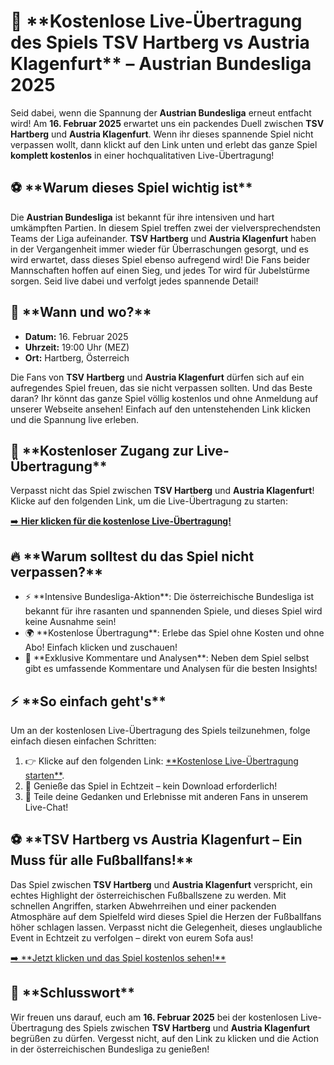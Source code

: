 # 📢 \*\*Kostenlose Live-Übertragung des Spiels TSV Hartberg vs Austria Klagenfurt\*\* – Austrian Bundesliga 2025

Seid dabei, wenn die Spannung der **Austrian Bundesliga** erneut entfacht wird! Am **16. Februar 2025** erwartet uns ein packendes Duell zwischen **TSV Hartberg** und **Austria Klagenfurt**. Wenn ihr dieses spannende Spiel nicht verpassen wollt, dann klickt auf den Link unten und erlebt das ganze Spiel **komplett kostenlos** in einer hochqualitativen Live-Übertragung!

## ⚽ \*\*Warum dieses Spiel wichtig ist\*\*

Die **Austrian Bundesliga** ist bekannt für ihre intensiven und hart umkämpften Partien. In diesem Spiel treffen zwei der vielversprechendsten Teams der Liga aufeinander. **TSV Hartberg** und **Austria Klagenfurt** haben in der Vergangenheit immer wieder für Überraschungen gesorgt, und es wird erwartet, dass dieses Spiel ebenso aufregend wird! Die Fans beider Mannschaften hoffen auf einen Sieg, und jedes Tor wird für Jubelstürme sorgen. Seid live dabei und verfolgt jedes spannende Detail!

## 📅 \*\*Wann und wo?\*\*

- **Datum:** 16. Februar 2025
- **Uhrzeit:** 19:00 Uhr (MEZ)
- **Ort:** Hartberg, Österreich

Die Fans von **TSV Hartberg** und **Austria Klagenfurt** dürfen sich auf ein aufregendes Spiel freuen, das sie nicht verpassen sollten. Und das Beste daran? Ihr könnt das ganze Spiel völlig kostenlos und ohne Anmeldung auf unserer Webseite ansehen! Einfach auf den untenstehenden Link klicken und die Spannung live erleben.

## 🔗 \*\*Kostenloser Zugang zur Live-Übertragung\*\*

Verpasst nicht das Spiel zwischen **TSV Hartberg** und **Austria Klagenfurt**! Klicke auf den folgenden Link, um die Live-Übertragung zu starten:

[➡️ **Hier klicken für die kostenlose Live-Übertragung!**](https://tinyurl.com/livestreamfreeo?st=TSV+Hartberg+vs+Austria+Klagenfurt&si=ghc)

## 🔥 \*\*Warum solltest du das Spiel nicht verpassen?\*\*

- ⚡ \*\*Intensive Bundesliga-Aktion\*\*: Die österreichische Bundesliga ist bekannt für ihre rasanten und spannenden Spiele, und dieses Spiel wird keine Ausnahme sein!
- 🌍 \*\*Kostenlose Übertragung\*\*: Erlebe das Spiel ohne Kosten und ohne Abo! Einfach klicken und zuschauen!
- 🎉 \*\*Exklusive Kommentare und Analysen\*\*: Neben dem Spiel selbst gibt es umfassende Kommentare und Analysen für die besten Insights!

## ⚡ \*\*So einfach geht's\*\*

Um an der kostenlosen Live-Übertragung des Spiels teilzunehmen, folge einfach diesen einfachen Schritten:

1. 👉 Klicke auf den folgenden Link: [\*\*Kostenlose Live-Übertragung starten\*\*](https://tinyurl.com/livestreamfreeo?st=TSV+Hartberg+vs+Austria+Klagenfurt&si=ghc).
2. 🎥 Genieße das Spiel in Echtzeit – kein Download erforderlich!
3. 💬 Teile deine Gedanken und Erlebnisse mit anderen Fans in unserem Live-Chat!

## ⚽ \*\*TSV Hartberg vs Austria Klagenfurt – Ein Muss für alle Fußballfans!\*\*

Das Spiel zwischen **TSV Hartberg** und **Austria Klagenfurt** verspricht, ein echtes Highlight der österreichischen Fußballszene zu werden. Mit schnellen Angriffen, starken Abwehrreihen und einer packenden Atmosphäre auf dem Spielfeld wird dieses Spiel die Herzen der Fußballfans höher schlagen lassen. Verpasst nicht die Gelegenheit, dieses unglaubliche Event in Echtzeit zu verfolgen – direkt von eurem Sofa aus!

[➡️ \*\*Jetzt klicken und das Spiel kostenlos sehen!\*\*](https://tinyurl.com/livestreamfreeo?st=TSV+Hartberg+vs+Austria+Klagenfurt&si=ghc)

## 🚀 \*\*Schlusswort\*\*

Wir freuen uns darauf, euch am **16. Februar 2025** bei der kostenlosen Live-Übertragung des Spiels zwischen **TSV Hartberg** und **Austria Klagenfurt** begrüßen zu dürfen. Vergesst nicht, auf den Link zu klicken und die Action in der österreichischen Bundesliga zu genießen!

